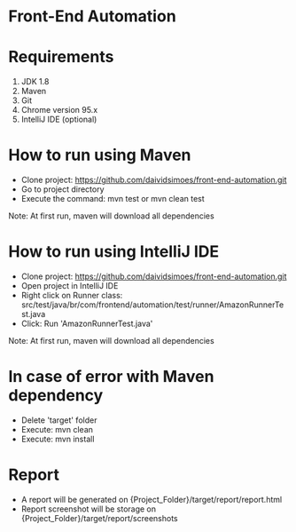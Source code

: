 # Front-End Automation

# Requirements
1. JDK 1.8
2. Maven
3. Git
4. Chrome version 95.x
5. IntelliJ IDE (optional)

# How to run using Maven
- Clone project: https://github.com/daividsimoes/front-end-automation.git
- Go to project directory
- Execute the command: mvn test or mvn clean test

Note: At first run, maven will download all dependencies

# How to run using IntelliJ IDE
- Clone project: https://github.com/daividsimoes/front-end-automation.git
- Open project in IntelliJ IDE
- Right click on Runner class: src/test/java/br/com/frontend/automation/test/runner/AmazonRunnerTest.java
- Click: Run 'AmazonRunnerTest.java'

Note: At first run, maven will download all dependencies

# In case of error with Maven dependency
- Delete 'target' folder
- Execute: mvn clean
- Execute: mvn install

# Report
- A report will be generated on {Project_Folder}/target/report/report.html
- Report screenshot will be storage on {Project_Folder}/target/report/screenshots